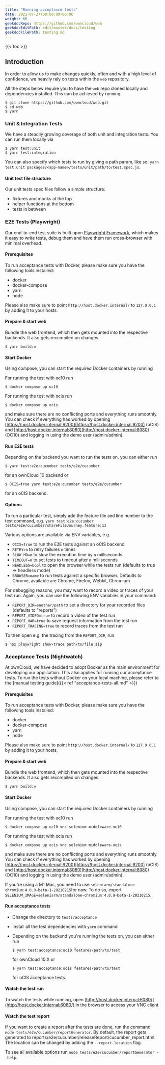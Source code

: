 ```yaml
---
title: "Running acceptance tests"
date: 2021-07-27T00:00:00+00:00
weight: 60
geekdocRepo: https://github.com/owncloud/web
geekdocEditPath: edit/master/docs/testing
geekdocFilePath: testing.md
---
```


{{< toc >}}
## Introduction

In order to allow us to make changes quickly, often and with a high level of confidence, we heavily rely on tests within the `web` repository.

All the steps below require you to have the `web` repo cloned locally and dependencies installed. 
This can be achieved by running

```shell
$ git clone https://github.com/owncloud/web.git
$ cd web
$ yarn
```

### Unit & Integration Tests

We have a steadily growing coverage of both unit and integration tests. You can run them locally via

```shell
$ yarn test:unit
$ yarn test:integration
```

You can also specify which tests to run by giving a path param, like so: `yarn test:unit packages/<app-name>/tests/unit/path/to/test.spec.js`.

#### Unit test file structure
Our unit tests spec files follow a simple structure:
- fixtures and mocks at the top
- helper functions at the bottom
- tests in between

### E2E Tests (Playwright)

Our end-to-end test suite is built upon [Playwright Framework](https://github.com/microsoft/playwright), 
which makes it easy to write tests, debug them and have them run cross-browser with minimal overhead.

#### Prerequisites

To run acceptance tests with Docker, please make sure you have the following tools installed:

- docker
- docker-compose
- yarn
- node

Please also make sure to point `http://host.docker.internal/` to `127.0.0.1` by adding it to your hosts.

#### Prepare & start web

Bundle the web frontend, which then gets mounted into the respective backends. It also gets recompiled on changes.

```shell
$ yarn build:w
```

#### Start Docker

Using compose, you can start the required Docker containers by running

For running the test with oc10 run
```shell
$ docker compose up oc10
```

For running the test with ocis run
```shell
$ docker compose up ocis
```

and make sure there are no conflicting ports and everything runs smoothly. You can check if everything has worked by opening [https://host.docker.internal:9200](https://host.docker.internal:9200) (oCIS) and [http://host.docker.internal:8080](http://host.docker.internal:8080) (OC10) and logging in using the demo user (admin/admin).

#### Run E2E tests

Depending on the backend you want to run the tests on, you can either run

```shell
$ yarn test:e2e:cucumber tests/e2e/cucumber
```

for an ownCloud 10 backend or

```shell
$ OCIS=true yarn test:e2e:cucumber tests/e2e/cucumber
```

for an oCIS backend.

#### Options

To run a particular test, simply add the feature file and line number to the test command, e.g. `yarn test:e2e:cucumber tests/e2e/cucumber/shareFileJourney.feature:13`

Various options are available via ENV variables, e.g.
- `OCIS=true` to run the E2E tests against an oCIS backend
- `RETRY=n` to retry failures `n` times
- `SLOW_MO=n` to slow the execution time by `n` milliseconds
- `TIMEOUT=n` to set tests to timeout after `n` milliseconds
- `HEADLESS=bool` to open the browser while the tests run (defaults to true => headless mode)
- `BROWSER=name` to run tests against a specific browser. Defaults to Chrome, available are Chrome, Firefox, Webkit, Chromium

For debugging reasons, you may want to record a video or traces of your test run. 
Again, you can use the following ENV variables in your command:

- `REPORT_DIR=another/path` to set a directory for your recorded files (defaults to "reports")
- `REPORT_VIDEO=true` to record a video of the test run
- `REPORT_HAR=true` to save request information from the test run
- `REPORT_TRACING=true` to record traces from the test run

To then open e.g. the tracing from the `REPORT_DIR`, run

```shell
$ npx playwright show-trace path/to/file.zip
```

### Acceptance Tests (Nightwatch)

At ownCloud, we have decided to adopt Docker as the main environment for developing our application.
This also applies for running our acceptance tests. To run the tests without Docker on your local machine, please refer to the [manual testing guide]({{< ref "acceptance-tests-all.md" >}})

#### Prerequisites

To run acceptance tests with Docker, please make sure you have the following tools installed:

- docker
- docker-compose
- yarn
- node

Please also make sure to point `http://host.docker.internal/` to `127.0.0.1` by adding it to your hosts.

#### Prepare & start web

Bundle the web frontend, which then gets mounted into the respective backends. It also gets recompiled on changes.

```shell
$ yarn build:w
```

#### Start Docker

Using compose, you can start the required Docker containers by running

For running the test with oc10 run
```shell
$ docker compose up oc10 vnc selenium middleware-oc10
```

For running the test with ocis run
```shell
$ docker compose up ocis vnc selenium middleware-ocis
```

and make sure there are no conflicting ports and everything runs smoothly. You can check if everything has worked by opening [https://host.docker.internal:9200](https://host.docker.internal:9200) (oCIS) and [http://host.docker.internal:8080](http://host.docker.internal:8080) (OC10) and logging in using the demo user (admin/admin).

If you're using a M1 Mac, you need to use `seleniarm/standalone-chromium:4.0.0-beta-1-20210215`for now. To do so, export `SELENIUM_IMAGE=seleniarm/standalone-chromium:4.0.0-beta-1-20210215`.

#### Run acceptance tests

- Change the directory to `tests/acceptance`
- Install all the test dependencies with `yarn` command
- Depending on the backend you're running the tests on, you can either run

  ```shell
  $ yarn test:acceptance:oc10 features/path/to/test
  ```

  for ownCloud 10.X or

  ```shell
  $ yarn test:acceptance:ocis features/path/to/test
  ```

  for oCIS acceptance tests.


#### Watch the test run

To watch the tests while running, open [http://host.docker.internal:6080/](http://host.docker.internal:6080/) in the browser to access your VNC client.


#### Watch the test report

If you want to create a report after the tests are done, run the command ```node tests/e2e/cucumber/reportGenerator```.
By default, the report gets generated to reports/e2e/cucumber/releaseReport/cucumber_report.html.
The location can be changed by adding the ```--report-location``` flag.

To see all available options run ```node tests/e2e/cucumber/reportGenerator --help```.
